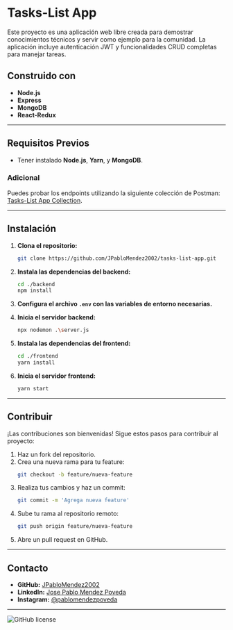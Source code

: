 # Tasks-List App

Este proyecto es una aplicación web libre creada para demostrar conocimientos técnicos y servir como ejemplo para la comunidad. La aplicación incluye autenticación JWT y funcionalidades CRUD completas para manejar tareas.

## Construido con

- **Node.js**
- **Express**
- **MongoDB**
- **React-Redux**

---

## Requisitos Previos

- Tener instalado **Node.js**, **Yarn**, y **MongoDB**.

### Adicional

Puedes probar los endpoints utilizando la siguiente colección de Postman: [Tasks-List App Collection](https://elements.getpostman.com/redirect?entityId=24073540-62fc5f29-af73-4de1-9b72-d11f38a6ebc1&entityType=collection).

---

## Instalación

1. **Clona el repositorio:**
   ```bash
   git clone https://github.com/JPabloMendez2002/tasks-list-app.git
   ```

2. **Instala las dependencias del backend:**
   ```bash
   cd ./backend
   npm install
   ```

3. **Configura el archivo `.env` con las variables de entorno necesarias.**

4. **Inicia el servidor backend:**
   ```bash
   npx nodemon .\server.js
   ```

5. **Instala las dependencias del frontend:**
   ```bash
   cd ./frontend
   yarn install
   ```

6. **Inicia el servidor frontend:**
   ```bash
   yarn start
   ```

---

## Contribuir

¡Las contribuciones son bienvenidas! Sigue estos pasos para contribuir al proyecto:

1. Haz un fork del repositorio.
2. Crea una nueva rama para tu feature: 
   ```bash
   git checkout -b feature/nueva-feature
   ```
3. Realiza tus cambios y haz un commit:
   ```bash
   git commit -m 'Agrega nueva feature'
   ```
4. Sube tu rama al repositorio remoto:
   ```bash
   git push origin feature/nueva-feature
   ```
5. Abre un pull request en GitHub.

---

## Contacto

- **GitHub:** [JPabloMendez2002](https://github.com/JPabloMendez2002)  
- **LinkedIn:** [Jose Pablo Mendez Poveda](https://www.linkedin.com/in/jose-pablo-mendez-poveda)  
- **Instagram:** [@pablomendezpoveda](https://www.instagram.com/pablomendezpoveda)  

---

![GitHub license](https://img.shields.io/github/license/JPabloMendez2002/tasks-list-app)
